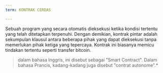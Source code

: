 ```yaml
---
term: KONTRAK CERDAS

---
```

Sebuah program yang secara otomatis dieksekusi ketika kondisi tertentu yang telah ditetapkan terpenuhi. Dengan demikian, kontrak pintar adalah sekumpulan klausul antara beberapa pihak yang dapat dieksekusi tanpa memerlukan pihak ketiga yang tepercaya. Kontrak ini biasanya memicu tindakan tertentu seperti transfer bitcoin.

> dalam bahasa Inggris, ini disebut sebagai "Smart Contract". Dalam bahasa Prancis, kadang-kadang juga disebut "contrat autonome".*